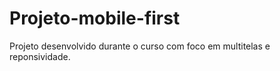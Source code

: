 # Projeto-mobile-first
Projeto desenvolvido durante o curso com foco em multitelas e reponsividade. 
